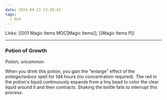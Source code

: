 ```yaml
---
date: 2024-04-23 13:28:41
tags:
  - dnd
---
```

Links: [[001 Magic Items MOC|Magic Items]], [[Magic Items P]]
___
### Potion of Growth

*Potion, uncommon*

When you drink this potion, you gain the "enlarge" effect of the *enlarge/reduce* spell for 1d4 hours (no concentration required). The red in the potion's liquid continuously expands from a tiny bead to color the clear liquid around it and then contracts. Shaking the bottle fails to interrupt this process.